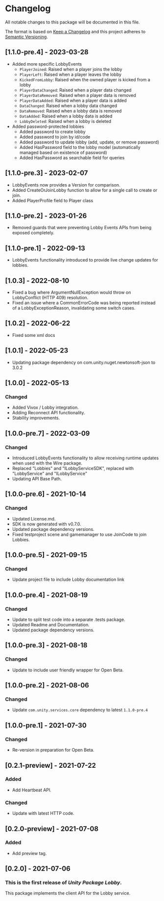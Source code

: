 # Changelog

All notable changes to this package will be documented in this file.

The format is based on [Keep a Changelog](http://keepachangelog.com/en/1.0.0/)
and this project adheres to [Semantic Versioning](http://semver.org/spec/v2.0.0.html).

## [1.1.0-pre.4] - 2023-03-28

* Added more specific LobbyEvents
  * `PlayerJoined`: Raised when a player joins the lobby
  * `PlayerLeft`: Raised when a player leaves the lobby
  * `KickedFromLobby`: Raised when the owned player is kicked from a lobby
  * `PlayerDataChanged`: Raised when a player data changed
  * `PlayerDataRemoved`: Raised when a player data is removed
  * `PlayerDataAdded`: Raised when a player data is added
  * `DataChanged`: Raised when a lobby data changed
  * `DataRemoved`: Raised when a lobby data is removed
  * `DataAdded`: Raised when a lobby data is added
  * `LobbyDeleted`: Raised when a lobby is deleted
* Added password-protected lobbies
  * Added password to create lobby
  * Added password to join by id/code
  * Added password to update lobby (add, update, or remove password)
  * Added HasPassword field to the lobby model (automatically managed based on existence of password)
  * Added HasPassword as searchable field for queries

## [1.1.0-pre.3] - 2023-02-07

* LobbyEvents now provides a Version for comparison.
* Added CreateOrJoinLobby function to allow for a single call to create or join.
* Added PlayerProfile field to Player class

## [1.1.0-pre.2] - 2023-01-26

* Removed guards that were preventing Lobby Events APIs from being exposed completely.

## [1.1.0-pre.1] - 2022-09-13

* LobbyEvents functionality introduced to provide live change updates for lobbies.

## [1.0.3] - 2022-08-10

* Fixed a bug where ArgumentNullException would throw on LobbyConflict (HTTP 409) resolution.
* Fixed an issue where a CommonErrorCode was being reported instead of a LobbyExceptionReason, invalidating some switch cases.

## [1.0.2] - 2022-06-22

* Fixed some xml docs

## [1.0.1] - 2022-05-23

* Updating package dependency on com.unity.nuget.newtonsoft-json to 3.0.2

## [1.0.0] - 2022-05-13

### Changed

* Added Vivox / Lobby integration.
* Adding Reconnect API functionality.
* Stability improvements.

## [1.0.0-pre.7] - 2022-03-09

### Changed

* Introduced LobbyEvents functionality to allow receiving runtime updates when used with the Wire package.
* Replaced "Lobbies" and "ILobbyServiceSDK", replaced with "LobbyService" and "ILobbyService"
* Updating API Base Path.

## [1.0.0-pre.6] - 2021-10-14

### Changed

* Updated License.md.
* SDK is now generated with v0.7.0.
* Updated package dependency versions.
* Fixed testproject scene and gamemanager to use JoinCode to join Lobbies.

## [1.0.0-pre.5] - 2021-09-15

### Changed

* Update project file to include Lobby documentation link

## [1.0.0-pre.4] - 2021-08-19

### Changed

* Update to split test code into a separate .tests package.
* Updated Readme and Documentation.
* Updated package dependency versions.

## [1.0.0-pre.3] - 2021-08-18

### Changed

* Update to include user friendly wrapper for Open Beta.

## [1.0.0-pre.2] - 2021-08-06

### Changed

* Update `com.unity.services.core` dependency to latest `1.1.0-pre.4`

## [1.0.0-pre.1] - 2021-07-30

### Changed

* Re-version in preparation for Open Beta.

## [0.2.1-preview] - 2021-07-22

### Added

* Add Heartbeat API.

### Changed

* Update with latest HTTP code.

## [0.2.0-preview] - 2021-07-08

### Added

* Add preview tag.

## [0.2.0] - 2021-07-06

### This is the first release of *Unity Package Lobby*.

This package implements the client API for the Lobby service.
